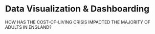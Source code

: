 # Data Visualization & Dashboarding
HOW HAS THE COST-OF-LIVING CRISIS IMPACTED THE MAJORITY OF ADULTS IN ENGLAND?
